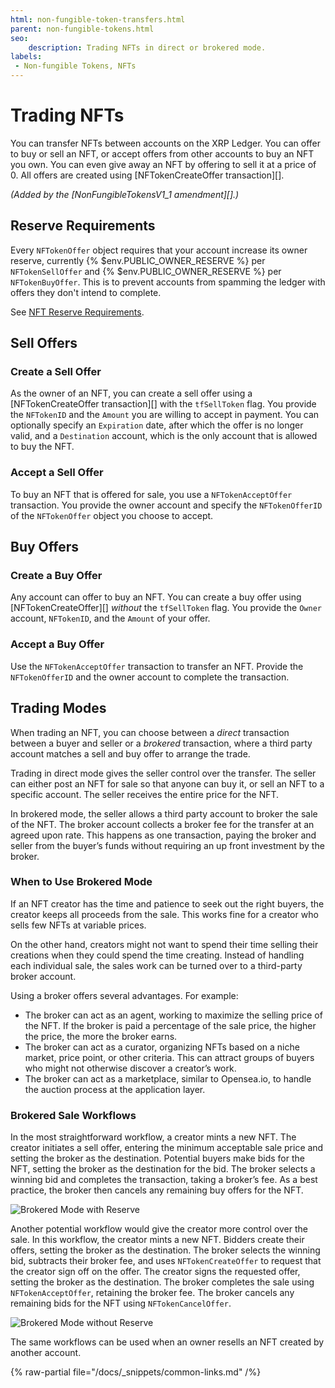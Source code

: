 ```yaml
---
html: non-fungible-token-transfers.html
parent: non-fungible-tokens.html
seo:
    description: Trading NFTs in direct or brokered mode.
labels:
 - Non-fungible Tokens, NFTs
---
```


# Trading NFTs

You can transfer NFTs between accounts on the XRP Ledger. You can offer to buy or sell an NFT, or accept offers from other accounts to buy an NFT you own. You can even give away an NFT by offering to sell it at a price of 0.  All offers are created using [NFTokenCreateOffer transaction][].

_(Added by the [NonFungibleTokensV1_1 amendment][].)_

## Reserve Requirements

Every `NFTokenOffer` object requires that your account increase its owner reserve, currently {% $env.PUBLIC_OWNER_RESERVE %} per `NFTokenSellOffer` and {% $env.PUBLIC_OWNER_RESERVE %} per `NFTokenBuyOffer`. This is to prevent accounts from spamming the ledger with offers they don't intend to complete.

See [NFT Reserve Requirements](reserve-requirements.md).

## Sell Offers

### Create a Sell Offer

As the owner of an NFT, you can create a sell offer using a [NFTokenCreateOffer transaction][] with the `tfSellToken` flag. You provide the `NFTokenID` and the `Amount` you are willing to accept in payment. You can optionally specify an `Expiration` date, after which the offer is no longer valid, and a `Destination` account, which is the only account that is allowed to buy the NFT.

### Accept a Sell Offer

To buy an NFT that is offered for sale, you use a `NFTokenAcceptOffer` transaction. You provide the owner account and specify the `NFTokenOfferID` of the `NFTokenOffer` object you choose to accept.

## Buy Offers

### Create a Buy Offer

Any account can offer to buy an NFT. You can create a buy offer using [NFTokenCreateOffer][] _without_ the `tfSellToken` flag. You provide the `Owner` account, `NFTokenID`, and the `Amount` of your offer.

### Accept a Buy Offer

Use the `NFTokenAcceptOffer` transaction to transfer an NFT. Provide the `NFTokenOfferID` and the owner account to complete the transaction.

## Trading Modes

When trading an NFT, you can choose between a _direct_ transaction between a buyer and seller or a _brokered_ transaction, where a third party account matches a sell and buy offer to arrange the trade.

Trading in direct mode gives the seller control over the transfer. The seller can either post an NFT for sale so that anyone can buy it, or sell an NFT to a specific account. The seller receives the entire price for the NFT.

In brokered mode, the seller allows a third party account to broker the sale of the NFT. The broker account collects a broker fee for the transfer at an agreed upon rate. This happens as one transaction, paying the broker and seller from the buyer’s funds without requiring an up front investment by the broker.

### When to Use Brokered Mode

If an NFT creator has the time and patience to seek out the right buyers, the creator keeps all proceeds from the sale. This works fine for a creator who sells few NFTs at variable prices.

On the other hand, creators might not want to spend their time selling their creations when they could spend the time creating. Instead of handling each individual sale, the sales work can be turned over to a third-party broker account.

Using a broker offers several advantages. For example:

* The broker can act as an agent, working to maximize the selling price of the NFT. If the broker is paid a percentage of the sale price, the higher the price, the more the broker earns.
* The broker can act as a curator, organizing NFTs based on a niche market, price point, or other criteria. This can attract groups of buyers who might not otherwise discover a creator’s work.
* The broker can act as a marketplace, similar to Opensea.io, to handle the auction process at the application layer.

### Brokered Sale Workflows

In the most straightforward workflow, a creator mints a new NFT. The creator initiates a sell offer, entering the minimum acceptable sale price and setting the broker as the destination. Potential buyers make bids for the NFT, setting the broker as the destination for the bid. The broker selects a winning bid and completes the transaction, taking a broker’s fee. As a best practice, the broker then cancels any remaining buy offers for the NFT.

![Brokered Mode with Reserve](/docs/img/nft-brokered-mode-with-reserve.png)

Another potential workflow would give the creator more control over the sale. In this workflow, the creator mints a new NFT. Bidders create their offers, setting the broker as the destination. The broker selects the winning bid, subtracts their broker fee, and uses `NFTokenCreateOffer` to request that the creator sign off on the offer. The creator signs the requested offer, setting the broker as the destination. The broker completes the sale using `NFTokenAcceptOffer`, retaining the broker fee. The broker cancels any remaining bids for the NFT using `NFTokenCancelOffer`.

![Brokered Mode without Reserve](/docs/img/nft-brokered-mode-without-reserve.png)

The same workflows can be used when an owner resells an NFT created by another account.

{% raw-partial file="/docs/_snippets/common-links.md" /%}

